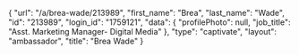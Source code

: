 {
    "url": "\/a\/brea-wade\/213989",
    "first_name": "Brea",
    "last_name": "Wade",
    "id": "213989",
    "login_id": "1759121",
    "data": {
        "profilePhoto": null,
        "job_title": "Asst. Marketing Manager- Digital Media"
    },
    "type": "captivate",
    "layout": "ambassador",
    "title": "Brea Wade"
}